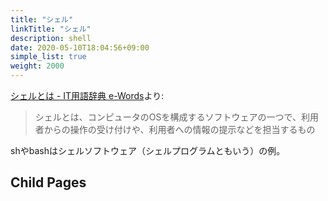 ```yaml
---
title: "シェル"
linkTitle: "シェル"
description: shell
date: 2020-05-10T18:04:56+09:00
simple_list: true
weight: 2000
---
```


[シェルとは - IT用語辞典 e-Words](http://e-words.jp/w/%E3%82%B7%E3%82%A7%E3%83%AB.html)より:

> シェルとは、コンピュータのOSを構成するソフトウェアの一つで、利用者からの操作の受け付けや、利用者への情報の提示などを担当するもの

shやbashはシェルソフトウェア（シェルプログラムともいう）の例。

## Child Pages
